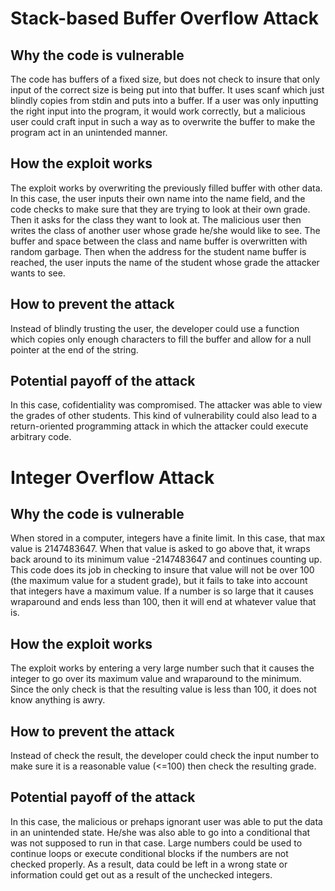 # Stack-based Buffer Overflow Attack
## Why the code is vulnerable
The code has buffers of a fixed size, but does not check to insure that only input of the correct size is being put into that buffer. It uses scanf which just blindly copies from stdin and puts into a buffer. If a user was only inputting the right input into the program, it would work correctly, but a malicious user could craft input in such a way as to overwrite the buffer to make the program act in an unintended manner.
## How the exploit works
The exploit works by overwriting the previously filled buffer with other data. In this case, the user inputs their own name into the name field, and the code checks to make sure that they are trying to look at their own grade. Then it asks for the class they want to look at. The malicious user then writes the class of another user whose grade he/she would like to see. The buffer and space between the class and name buffer is overwritten with random garbage. Then when the address for the student name buffer is reached, the user inputs the name of the student whose grade the attacker wants to see.
## How to prevent the attack
Instead of blindly trusting the user, the developer could use a function which copies only enough characters to fill the buffer and allow for a null pointer at the end of the string.
## Potential payoff of the attack
In this case, cofidentiality was compromised. The attacker was able to view the grades of other students. This kind of vulnerability could also lead to a return-oriented programming attack in which the attacker could execute arbitrary code.
# 
# 
# 
# 
# 
# Integer Overflow Attack
## Why the code is vulnerable
When stored in a computer, integers have a finite limit. In this case, that max value is 2147483647. When that value is asked to go above that, it wraps back around to its minimum value -2147483647 and continues counting up. This code does its job in checking to insure that value will not be over 100 (the maximum value for a student grade), but it fails to take into account that integers have a maximum value. If a number is so large that it causes wraparound and ends less than 100, then it will end at whatever value that is.
## How the exploit works
The exploit works by entering a very large number such that it causes the integer to go over its maximum value and wraparound to the minimum. Since the only check is that the resulting value is less than 100, it does not know anything is awry. 
## How to prevent the attack
Instead of check the result, the developer could check the input number to make sure it is a reasonable value (<=100) then check the resulting grade.
## Potential payoff of the attack
In this case, the malicious or prehaps ignorant user was able to put the data in an unintended state. He/she was also able to go into a conditional that was not supposed to run in that case. Large numbers could be used to continue loops or execute conditional blocks if the numbers are not checked properly. As a result, data could be left in a wrong state or information could get out as a result of the unchecked integers.